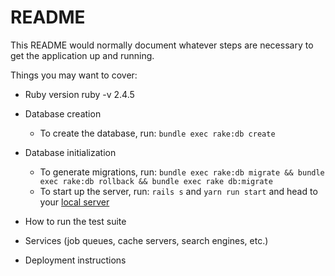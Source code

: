 # README

This README would normally document whatever steps are necessary to get the
application up and running.

Things you may want to cover:

* Ruby version
ruby -v 2.4.5

* Database creation
  * To create the database, run: `bundle exec rake:db create`


* Database initialization
  * To generate migrations, run: `bundle exec rake:db migrate && bundle exec rake:db rollback && bundle exec rake db:migrate`
  * To start up the server, run: `rails s` and `yarn run start` and head to your [local server](localhost:3000)


* How to run the test suite

* Services (job queues, cache servers, search engines, etc.)

* Deployment instructions

